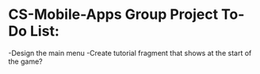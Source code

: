 # CS-Mobile-Apps Group Project To-Do List:
-Design the main menu
-Create tutorial fragment that shows at the start of the game?
